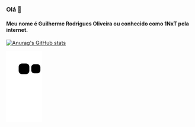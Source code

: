 ### Olá 👋
#### Meu nome é Guilherme Rodrigues Oliveira ou conhecido como 1NxT pela internet.

[![Anurag's GitHub stats](https://github-readme-stats.vercel.app/api?username=1NxT&count_private=true&show_icons=true&theme=radical)](https://github.com/anuraghazra/github-readme-stats)


![Snake animation](https://github.com/rafaballerini/rafaballerini/blob/output/github-contribution-grid-snake.svg)



